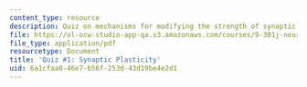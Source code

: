 ```yaml
---
content_type: resource
description: Quiz on mechanisms for modifying the strength of synaptic connections.
file: https://ol-ocw-studio-app-qa.s3.amazonaws.com/courses/9-301j-neural-plasticity-in-learning-and-development-spring-2002/6a1cfaa046e7b56f253d43d19be4e2d1_quiz1.pdf
file_type: application/pdf
resourcetype: Document
title: 'Quiz #1: Synaptic Plasticity'
uid: 6a1cfaa0-46e7-b56f-253d-43d19be4e2d1
---
```

